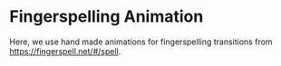 # Fingerspelling Animation

Here, we use hand made animations for fingerspelling transitions from https://fingerspell.net/#/spell.
